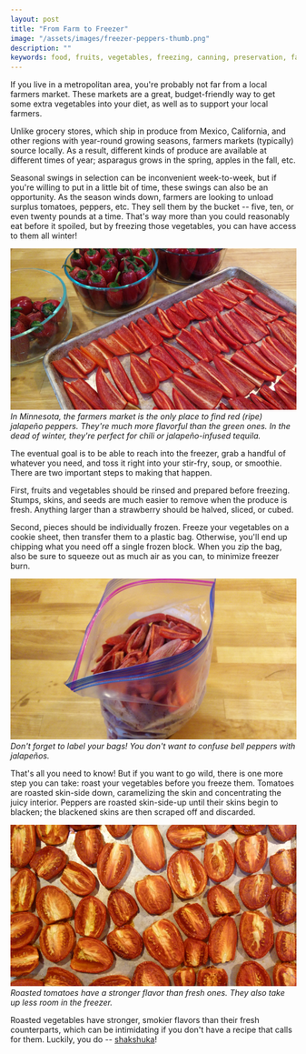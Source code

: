 ```yaml
---
layout: post
title: "From Farm to Freezer"
image: "/assets/images/freezer-peppers-thumb.png"
description: ""
keywords: food, fruits, vegetables, freezing, canning, preservation, farmers market, vegetarian, healthy
---
```


If you live in a metropolitan area, you're probably not far from a local farmers market. These markets are a great, budget-friendly way to get some extra vegetables into your diet, as well as to support your local farmers.

Unlike grocery stores, which ship in produce from Mexico, California, and other regions with year-round growing seasons, farmers markets (typically) source locally. As a result, different kinds of produce are available at different times of year; asparagus grows in the spring, apples in the fall, etc.

Seasonal swings in selection can be inconvenient week-to-week, but if you're willing to put in a little bit of time, these swings can also be an opportunity. As the season winds down, farmers are looking to unload surplus tomatoes, peppers, etc. They sell them by the bucket -- five, ten, or even twenty pounds at a time. That's way more than you could reasonably eat before it spoiled, but by freezing those vegetables, you can have access to them all winter!

![Preparing red jalapeño peppers](/assets/images/freezer-peppers-prep-16x9.png)
*In Minnesota, the farmers market is the only place to find red (ripe) jalapeño peppers. They're much more flavorful than the green ones. In the dead of winter, they're perfect for chili or jalapeño-infused tequila.*

The eventual goal is to be able to reach into the freezer, grab a handful of whatever you need, and toss it right into your stir-fry, soup, or smoothie. There are two important steps to making that happen.

First, fruits and vegetables should be rinsed and prepared before freezing. Stumps, skins, and seeds are much easier to remove when the produce is fresh. Anything larger than a strawberry should be halved, sliced, or cubed.

Second, pieces should be individually frozen. Freeze your vegetables on a cookie sheet, then transfer them to a plastic bag. Otherwise, you'll end up chipping what you need off a single frozen block. When you zip the bag, also be sure to squeeze out as much air as you can, to minimize freezer burn.

![Frozen jalapeño peppers being transferred to a bag](/assets/images/freezer-peppers-bag-16x9.png)
*Don't forget to label your bags! You don't want to confuse bell peppers with jalapeños.*

That's all you need to know! But if you want to go wild, there is one more step you can take: roast your vegetables before you freeze them. Tomatoes are roasted skin-side down, caramelizing the skin and concentrating the juicy interior. Peppers are roasted skin-side-up until their skins begin to blacken; the blackened skins are then scraped off and discarded.

![Roasted tomatoes before being frozen](/assets/images/freezer-tomatoes-16x9.png)
*Roasted tomatoes have a stronger flavor than fresh ones. They also take up less room in the freezer.*

Roasted vegetables have stronger, smokier flavors than their fresh counterparts, which can be intimidating if you don't have a recipe that calls for them. Luckily, you do -- [shakshuka](/shakshuka/)!
